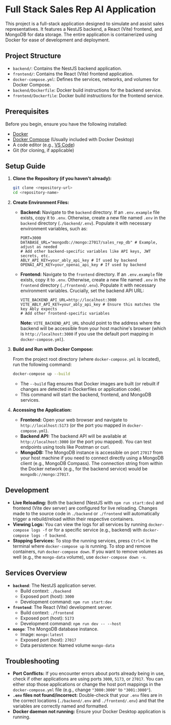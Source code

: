 # Full Stack Sales Rep AI Application

This project is a full-stack application designed to simulate and assist sales representatives. It features a NestJS backend, a React (Vite) frontend, and MongoDB for data storage. The entire application is containerized using Docker for ease of development and deployment.

## Project Structure

-   `backend/`: Contains the NestJS backend application.
-   `frontend/`: Contains the React (Vite) frontend application.
-   `docker-compose.yml`: Defines the services, networks, and volumes for Docker Compose.
-   `backend/Dockerfile`: Docker build instructions for the backend service.
-   `frontend/Dockerfile`: Docker build instructions for the frontend service.

## Prerequisites

Before you begin, ensure you have the following installed:

-   [Docker](https://www.docker.com/get-started)
-   [Docker Compose](https://docs.docker.com/compose/install/) (Usually included with Docker Desktop)
-   A code editor (e.g., [VS Code](https://code.visualstudio.com/))
-   Git (for cloning, if applicable)

## Setup Guide

1.  **Clone the Repository (if you haven't already):**
    ```bash
    git clone <repository-url>
    cd <repository-name>
    ```

2.  **Create Environment Files:**

    *   **Backend:**
        Navigate to the `backend` directory. If an `.env.example` file exists, copy it to `.env`. Otherwise, create a new file named `.env` in the `backend` directory (`./backend/.env`).
        Populate it with necessary environment variables, such as:
        ```env
        PORT=3000
        DATABASE_URL="mongodb://mongo:27017/sales_rep_db" # Example, adjust as needed
        # Add other backend-specific variables like API keys, JWT secrets, etc.
        ABLY_API_KEY=your_ably_api_key # If used by backend
        OPENAI_API_KEY=your_openai_api_key # If used by backend
        ```

    *   **Frontend:**
        Navigate to the `frontend` directory. If an `.env.example` file exists, copy it to `.env`. Otherwise, create a new file named `.env` in the `frontend` directory (`./frontend/.env`).
        Populate it with necessary environment variables. Crucially, set the backend API URL:
        ```env
        VITE_BACKEND_API_URL=http://localhost:3000
        VITE_ABLY_API_KEY=your_ably_api_key # Ensure this matches the key Ably expects
        # Add other frontend-specific variables
        ```
        **Note:** `VITE_BACKEND_API_URL` should point to the address where the backend will be accessible from your host machine's browser (which is `http://localhost:3000` if you use the default port mapping in `docker-compose.yml`).

3.  **Build and Run with Docker Compose:**

    From the project root directory (where `docker-compose.yml` is located), run the following command:
    ```bash
    docker-compose up --build
    ```
    *   The `--build` flag ensures that Docker images are built (or rebuilt if changes are detected in Dockerfiles or application code).
    *   This command will start the backend, frontend, and MongoDB services.

4.  **Accessing the Application:**

    *   **Frontend:** Open your web browser and navigate to `http://localhost:5173` (or the port you mapped in `docker-compose.yml`).
    *   **Backend API:** The backend API will be available at `http://localhost:3000` (or the port you mapped). You can test endpoints using tools like Postman or curl.
    *   **MongoDB:** The MongoDB instance is accessible on port `27017` from your host machine if you need to connect directly using a MongoDB client (e.g., MongoDB Compass). The connection string from within the Docker network (e.g., for the backend service) would be `mongodb://mongo:27017`.

## Development

-   **Live Reloading:** Both the backend (NestJS with `npm run start:dev`) and frontend (Vite dev server) are configured for live reloading. Changes made to the source code in `./backend` or `./frontend` will automatically trigger a rebuild/reload within their respective containers.
-   **Viewing Logs:** You can view the logs for all services by running `docker-compose logs -f` or for a specific service (e.g., backend) with `docker-compose logs -f backend`.
-   **Stopping Services:** To stop the running services, press `Ctrl+C` in the terminal where `docker-compose up` is running. To stop and remove containers, run `docker-compose down`. If you want to remove volumes as well (e.g., the `mongo-data` volume), use `docker-compose down -v`.

## Services Overview

*   **`backend`**: The NestJS application server.
    *   Build context: `./backend`
    *   Exposed port (host): `3000`
    *   Development command: `npm run start:dev`
*   **`frontend`**: The React (Vite) development server.
    *   Build context: `./frontend`
    *   Exposed port (host): `5173`
    *   Development command: `npm run dev -- --host`
*   **`mongo`**: The MongoDB database instance.
    *   Image: `mongo:latest`
    *   Exposed port (host): `27017`
    *   Data persistence: Named volume `mongo-data`

## Troubleshooting

*   **Port Conflicts:** If you encounter errors about ports already being in use, check if other applications are using ports `3000`, `5173`, or `27017`. You can either stop those applications or change the host port mappings in the `docker-compose.yml` file (e.g., change `"3000:3000"` to `"3001:3000"`).
*   **`.env` files not found/incorrect:** Double-check that your `.env` files are in the correct locations (`./backend/.env` and `./frontend/.env`) and that the variables are correctly named and formatted.
*   **Docker daemon not running:** Ensure your Docker Desktop application is running.